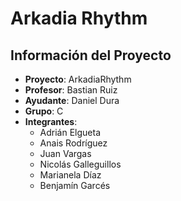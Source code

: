 # Arkadia Rhythm

## Información del Proyecto

- **Proyecto**: ArkadiaRhythm
- **Profesor**: Bastian Ruiz
- **Ayudante**: Daniel Dura
- **Grupo**: C
- **Integrantes**:
  - Adrián Elgueta
  - Anais Rodríguez
  - Juan Vargas
  - Nicolás Galleguillos
  - Marianela Díaz
  - Benjamín Garcés
